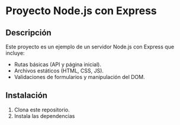 # Proyecto Node.js con Express

## Descripción
Este proyecto es un ejemplo de un servidor Node.js con Express que incluye:
- Rutas básicas (API y página inicial).
- Archivos estáticos (HTML, CSS, JS).
- Validaciones de formularios y manipulación del DOM.

## Instalación
1. Clona este repositorio.
2. Instala las dependencias
